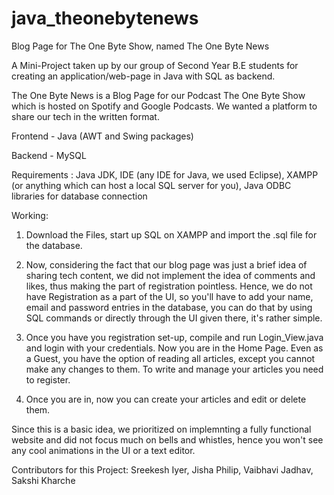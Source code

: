 # java_theonebytenews
Blog Page for The One Byte Show, named The One Byte News

A Mini-Project taken up by our group of Second Year B.E students for creating an application/web-page in Java with SQL as backend.

The One Byte News is a Blog Page for our Podcast The One Byte Show which is hosted on Spotify and Google Podcasts. We wanted a platform to share our tech in the written format.

Frontend - Java (AWT and Swing packages)

Backend - MySQL

Requirements : Java JDK, IDE (any IDE for Java, we used Eclipse), XAMPP (or anything which can host a local SQL server for you), Java ODBC libraries for database connection

Working:

1. Download the Files, start up SQL on XAMPP and import the .sql file for the database.

2. Now, considering the fact that our blog page was just a brief idea of sharing tech content, we did not implement the idea of comments and likes, thus making the part
of registration pointless. Hence, we do not have Registration as a part of the UI, so you'll have to add your name, email and password entries in the database, you can
do that by using SQL commands or directly through the UI given there, it's rather simple.

3. Once you have you registration set-up, compile and run Login_View.java and login with your credentials. Now you are in the Home Page. Even as a Guest, you have the option
of reading all articles, except you cannot make any changes to them. To write and manage your articles you need to register. 

4. Once you are in, now you can create your articles and edit or delete them.

Since this is a basic idea, we prioritized on implemnting a fully functional website and did not focus much on bells and
whistles, hence you won't see any cool animations in the UI or a text editor. 

Contributors for this Project: Sreekesh Iyer, Jisha Philip, Vaibhavi Jadhav, Sakshi Kharche

